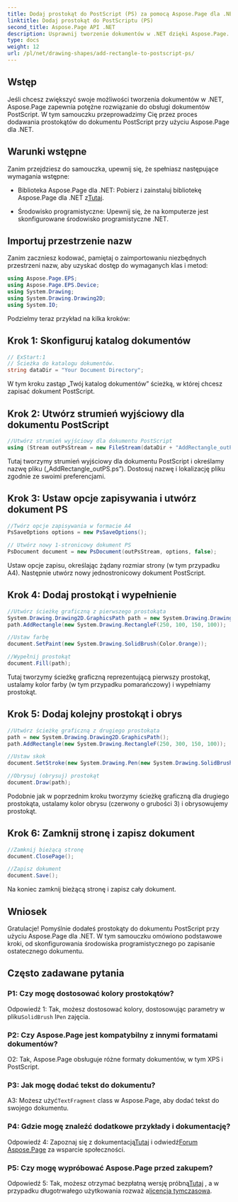 ```yaml
---
title: Dodaj prostokąt do PostScript (PS) za pomocą Aspose.Page dla .NET
linktitle: Dodaj prostokąt do PostScriptu (PS)
second_title: Aspose.Page API .NET
description: Usprawnij tworzenie dokumentów w .NET dzięki Aspose.Page. Dowiedz się, jak krok po kroku dodawać prostokąty do plików PostScript (PS).
type: docs
weight: 12
url: /pl/net/drawing-shapes/add-rectangle-to-postscript-ps/
---
```

## Wstęp

Jeśli chcesz zwiększyć swoje możliwości tworzenia dokumentów w .NET, Aspose.Page zapewnia potężne rozwiązanie do obsługi dokumentów PostScript. W tym samouczku przeprowadzimy Cię przez proces dodawania prostokątów do dokumentu PostScript przy użyciu Aspose.Page dla .NET.

## Warunki wstępne

Zanim przejdziesz do samouczka, upewnij się, że spełniasz następujące wymagania wstępne:

-  Biblioteka Aspose.Page dla .NET: Pobierz i zainstaluj bibliotekę Aspose.Page dla .NET z[Tutaj](https://releases.aspose.com/page/net/).

- Środowisko programistyczne: Upewnij się, że na komputerze jest skonfigurowane środowisko programistyczne .NET.

## Importuj przestrzenie nazw

Zanim zaczniesz kodować, pamiętaj o zaimportowaniu niezbędnych przestrzeni nazw, aby uzyskać dostęp do wymaganych klas i metod:

```csharp
using Aspose.Page.EPS;
using Aspose.Page.EPS.Device;
using System.Drawing;
using System.Drawing.Drawing2D;
using System.IO;
```

Podzielmy teraz przykład na kilka kroków:

## Krok 1: Skonfiguruj katalog dokumentów

```csharp
// ExStart:1
// Ścieżka do katalogu dokumentów.
string dataDir = "Your Document Directory";
```

W tym kroku zastąp „Twój katalog dokumentów” ścieżką, w której chcesz zapisać dokument PostScript.

## Krok 2: Utwórz strumień wyjściowy dla dokumentu PostScript

```csharp
//Utwórz strumień wyjściowy dla dokumentu PostScript
using (Stream outPsStream = new FileStream(dataDir + "AddRectangle_outPS.ps", FileMode.Create))
```

Tutaj tworzymy strumień wyjściowy dla dokumentu PostScript i określamy nazwę pliku („AddRectangle_outPS.ps”). Dostosuj nazwę i lokalizację pliku zgodnie ze swoimi preferencjami.

## Krok 3: Ustaw opcje zapisywania i utwórz dokument PS

```csharp
//Twórz opcje zapisywania w formacie A4
PsSaveOptions options = new PsSaveOptions();

// Utwórz nowy 1-stronicowy dokument PS
PsDocument document = new PsDocument(outPsStream, options, false);
```

Ustaw opcje zapisu, określając żądany rozmiar strony (w tym przypadku A4). Następnie utwórz nowy jednostronicowy dokument PostScript.

## Krok 4: Dodaj prostokąt i wypełnienie

```csharp
//Utwórz ścieżkę graficzną z pierwszego prostokąta
System.Drawing.Drawing2D.GraphicsPath path = new System.Drawing.Drawing2D.GraphicsPath();
path.AddRectangle(new System.Drawing.RectangleF(250, 100, 150, 100));

//Ustaw farbę
document.SetPaint(new System.Drawing.SolidBrush(Color.Orange));

//Wypełnij prostokąt
document.Fill(path);
```

Tutaj tworzymy ścieżkę graficzną reprezentującą pierwszy prostokąt, ustalamy kolor farby (w tym przypadku pomarańczowy) i wypełniamy prostokąt.

## Krok 5: Dodaj kolejny prostokąt i obrys

```csharp
//Utwórz ścieżkę graficzną z drugiego prostokąta
path = new System.Drawing.Drawing2D.GraphicsPath();
path.AddRectangle(new System.Drawing.RectangleF(250, 300, 150, 100));

//Ustaw skok
document.SetStroke(new System.Drawing.Pen(new System.Drawing.SolidBrush(Color.Red), 3));

//Obrysuj (obrysuj) prostokąt
document.Draw(path);
```

Podobnie jak w poprzednim kroku tworzymy ścieżkę graficzną dla drugiego prostokąta, ustalamy kolor obrysu (czerwony o grubości 3) i obrysowujemy prostokąt.

## Krok 6: Zamknij stronę i zapisz dokument

```csharp
//Zamknij bieżącą stronę
document.ClosePage();

//Zapisz dokument
document.Save();
```

Na koniec zamknij bieżącą stronę i zapisz cały dokument.

## Wniosek

Gratulacje! Pomyślnie dodałeś prostokąty do dokumentu PostScript przy użyciu Aspose.Page dla .NET. W tym samouczku omówiono podstawowe kroki, od skonfigurowania środowiska programistycznego po zapisanie ostatecznego dokumentu.

## Często zadawane pytania

### P1: Czy mogę dostosować kolory prostokątów?

Odpowiedź 1: Tak, możesz dostosować kolory, dostosowując parametry w pliku`SolidBrush` I`Pen` zajęcia.

### P2: Czy Aspose.Page jest kompatybilny z innymi formatami dokumentów?

O2: Tak, Aspose.Page obsługuje różne formaty dokumentów, w tym XPS i PostScript.

### P3: Jak mogę dodać tekst do dokumentu?

 A3: Możesz użyć`TextFragment` class w Aspose.Page, aby dodać tekst do swojego dokumentu.

### P4: Gdzie mogę znaleźć dodatkowe przykłady i dokumentację?

 Odpowiedź 4: Zapoznaj się z dokumentacją[Tutaj](https://reference.aspose.com/page/net/) i odwiedź[Forum Aspose.Page](https://forum.aspose.com/c/page/39) za wsparcie społeczności.

### P5: Czy mogę wypróbować Aspose.Page przed zakupem?

 Odpowiedź 5: Tak, możesz otrzymać bezpłatną wersję próbną[Tutaj](https://releases.aspose.com/) , a w przypadku długotrwałego użytkowania rozważ a[licencja tymczasowa](https://purchase.aspose.com/temporary-license/).
